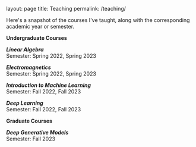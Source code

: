 layout: page
title: Teaching
permalink: /teaching/

Here's a snapshot of the courses I've taught, along with the corresponding academic year or semester.

**Undergraduate Courses** 

***Linear Algebra*** <br>
Semester: Spring 2022, Spring 2023<br>

***Electromagnetics*** <br>
Semester: Spring 2022, Spring 2023<br>

***Introduction to Machine Learning*** <br>
Semester: Fall 2022, Fall 2023<br>

***Deep Learning*** <br>
Semester: Fall 2022, Fall 2023<br>

**Graduate Courses**

***Deep Generative Models*** <br>
Semester: Fall 2023

